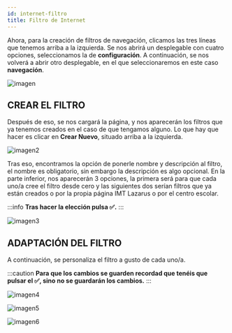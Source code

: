 ```yaml
---
id: internet-filtro
title: Filtro de Internet
---
```

Ahora, para la creación de filtros de navegación, clicamos las tres líneas que tenemos arriba a la izquierda. Se nos abrirá un desplegable con cuatro opciones, seleccionamos la de **configuración**. A continuación, se nos volverá a abrir otro desplegable, en el que seleccionaremos en este caso **navegación**.

![imagen](https://i.ibb.co/tpF5K7L/Screenshot-2022-07-14-17-16-05.png 'Logo Title Text 1')

## CREAR EL FILTRO
Después de eso, se nos cargará la página, y nos aparecerán los filtros que ya tenemos creados en el caso de que tengamos alguno. Lo que hay que hacer es clicar en **Crear Nuevo**, situado arriba a la izquierda.

![imagen2](https://i.ibb.co/Y82KnRV/filtro-navegaccion.png 'Logo Title Text 2')

Tras eso, encontramos la opción de ponerle nombre y descripción al filtro, el nombre es obligatorio, sin embargo la descripción es algo opcional. En la parte inferior, nos aparecerán 3 opciones, la primera será para que cada uno/a cree el filtro desde cero y las siguientes dos serían filtros que ya están creados o por la propia página IMT Lazarus o por el centro escolar.

:::info
**Tras hacer la elección pulsa ✅.**
:::

![imagen3](https://i.ibb.co/Tm2M51c/navegacion.png 'Logo Title Text 3')

## ADAPTACIÓN DEL FILTRO
A continuación, se personaliza el filtro a gusto de cada uno/a.

:::caution 
**Para que los cambios se guarden recordad que tenéis que pulsar el ✅, sino no se guardarán los cambios.**
:::

![imagen4](https://i.ibb.co/vVRt3Dt/navegacion-filtro.png 'Logo Title Text 4')

![imagen5](https://i.ibb.co/vXgx0V0/navegacion-lista-blanca.png 'Logo Title Text 5')

![imagen6](https://i.ibb.co/YtZRF5G/Navegacion-urls.png 'Logo Title Text 6')

